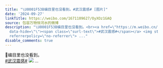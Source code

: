 ```yaml
---
title: "\U0001F53B编目里也没看到。#武汉震感# [图片]"
date: '2024-09-27'
linkTitle: https://weibo.com/1671109627/OyXOz1GAQ
source: 包容万物恒河水的微博
description: "\U0001F53B编目里也没看到。<br><a href=\"https://m.weibo.cn/search?containerid=231522type%3D1%26t%3D10%26q%3D%23%E6%AD%A6%E6%B1%89%E9%9C%87%E6%84%9F%23\"
  data-hide=\"\"><span class=\"surl-text\">#武汉震感#</span></a> <img style=\"\" src=\"https://tvax2.sinaimg.cn/large/639b1bfbly1hu2ll32vcpj20zl0xlkc7.jpg\"
  referrerpolicy=\"no-referrer\"> ..."
disable_comments: true
---
```

🔻编目里也没看到。<br><a href="https://m.weibo.cn/search?containerid=231522type%3D1%26t%3D10%26q%3D%23%E6%AD%A6%E6%B1%89%E9%9C%87%E6%84%9F%23" data-hide=""><span class="surl-text">#武汉震感#</span></a> <img style="" src="https://tvax2.sinaimg.cn/large/639b1bfbly1hu2ll32vcpj20zl0xlkc7.jpg" referrerpolicy="no-referrer"> ...